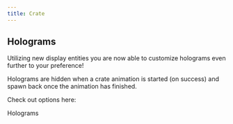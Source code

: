 ```yaml
---
title: Crate
---
```


## Holograms
Utilizing new display entities you are now able to customize holograms even further to your preference! 

Holograms are hidden when a crate animation is started (on success) and spawn back once the animation has finished.

Check out options here:

<Page url="aquaticcrates/miscellaneous/holograms">Holograms</Page>
